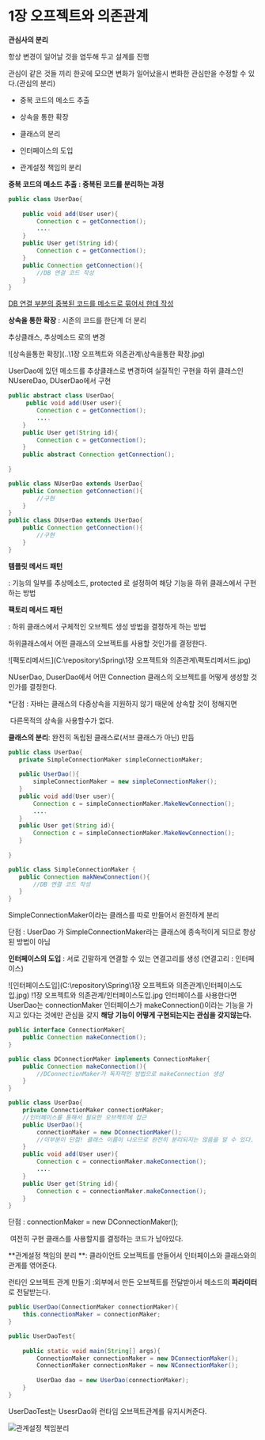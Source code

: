 # 1장 오프젝트와 의존관계

**관심사의 분리**

항상 변경이 일어날 것을 염두해 두고 설계를 진행

관심이 같은 것들 끼리 한곳에 모으면 변화가 일어났을시 변화한 관심만을 수정할 수 있다.(관심의 분리)



* 중복 코드의 메소드 추출 

* 상속을 통한 확장

* 클래스의 분리

* 인터페이스의 도입

* 관계설정 책임의 분리



**중복 코드의 메소드 추출 : 중복된 코드를 분리하는 과정**

```java
public class UserDao{
    
    public void add(User user){
        Connection c = getConnection();
        ....
    }
    public User get(String id){
        Connection c = getConnection();
    }
    public Connection getConnection(){
        //DB 연결 코드 작성
    }
}
```

<u>DB 연결 부분의 중복된 코드를 메소드로 묶어서 한데 작성</u>



**상속을 통한 확장** : 시존의 코드를 한단계 더 분리

추상클래스, 추상메소드 로의 변경



![상속을통한 확장](..\1장 오프젝트와 의존관계\상속을통한 확장.jpg)

UserDao에 있던 메소드를 추상클래스로 변경하여 실질적인 구현을 하위 클래스인 NUsereDao, DUserDao에서 구현



```java
public abstract class UserDao{
     public void add(User user){
        Connection c = getConnection();
        ....
    }
    public User get(String id){
        Connection c = getConnection();
    }
    public abstract Connection getConnection();
    
}

public class NUserDao extends UserDao{
    public Connection getConnection(){
        //구현
    }
}
public class DUserDao extends UserDao{
    public Connection getConnection(){
        //구현
    }
}
```

**템플릿 메서드 패턴**

: 기능의 일부를 추상메소드, protected 로 설정하여 해당 기능을 하위 클래스에서 구현하는 방법

**팩토리 메서드 패턴**

: 하위 클래스에서 구체적인 오브젝트 생성 방법을 결정하게 하는 방법

하위클래스에서 어떤 클래스의 오브젝트를 사용할 것인가를 결정한다.

![팩토리메서드](C:\repository\Spring\1장 오프젝트와 의존관계\팩토리메서드.jpg)

NUserDao, DuserDao에서 어떤 Connection 클래스의 오브젝트를 어떻게 생성할 것인가를 결정한다.

*단점 : 자바는 클래스의 다중상속을 지원하지 않기 때문에 상속할 것이 정해지면 

​			다른목적의 상속을 사용할수가 없다.



**클래스의 분리**: 완전히 독립된 클래스로(서브 클래스가 아닌) 만듬

 ```java
public class UserDao{
    private SimpleConnectionMaker simpleConnectionMaker;
    
    public UserDao(){
        simpleConnectionMaker = new simpleConnectionMaker();
    }
    public void add(User user){
        Connection c = simpleConnectionMaker.MakeNewConnection();
        ....
    }
    public User get(String id){
        Connection c = simpleConnectionMaker.MakeNewConnection();
    }
    
}

public class SimpleConnectionMaker {
    public Connection makNewConnection(){
        //DB 연결 코드 작성
    }
}
 ```

SimpleConnectionMaker이라는 클래스를 따로 만들어서 완전하게 분리

단점 :  UserDao 가 SimpleConnectionMaker라는 클래스에 종속적이게 되므로 향상된 방법이 아님



**인터페이스의 도입** : 서로 긴말하게 연결할 수 있는 연결고리를 생성 (연결고리 : 인터페이스)



![인터페이스도입](C:\repository\Spring\1장 오프젝트와 의존관계\인터페이스도입.jpg)
!1장 오프젝트와 의존관계/인터페이스도입.jpg
인터페이스를 사용한다면 UserDao는 connectionMaker 인터페이스가 makeConnection()이라는 기능을 가지고 있다는 것에만 관심을 갖지 **해당 기능이 어떻게 구현되는지는 관심을 갖지않는다.**



```java
public interface ConnectionMaker{
    public Connection makeConnection();
}

public class DConnectionMaker implements ConnectionMaker{
    public Connection makeConnection(){
        //DConnectionMaker가 독자적인 방법으로 makeConnection 생성
    }
}

public class UserDao{
    private ConnectionMaker connectionMaker;
    //인터페이스를 통해서 필요한 오브젝트에 접근
    public UserDao(){
        connectionMaker = new DConnectionMaker();
        //이부분이 단점! 클래스 이름이 나오므로 완전히 분리되지는 않음을 알 수 있다.
    }
    public void add(User user){
        Connection c = connectionMaker.makeConnection();
        ....
    }
    public User get(String id){
        Connection c = connectionMaker.makeConnection();
    }
}
```

단점 : connectionMaker = new DConnectionMaker(); 

​			여전히 구현 클래스를 사용할지를 결정하는 코드가 남아있다.



**관계설정 책임의 분리 **: 클라이언트 오브젝트를 만들어서 인터페이스와 클래스와의 관계를 엮어준다.



런타인 오브젝트 관계 만들기 :외부에서 만든 오브젝트를 전달받아서 메소드의 **파라미터**로 전달받는다.



```java
public UserDao(ConnectionMaker connectionMaker){
    this.connectionMaker = connectionMaker;
}

public UserDaoTest{
    
    public static void main(String[] args){
        ConnectionMaker connectionMaker = new DConnectionMaker();
        ConnectionMaker connectionMaker = new NConnectionMaker();
        
        UserDao dao = new UserDao(connectionMaker);
    }
}
```

UserDaoTest는 UsesrDao와 런타임 오브젝트관계를 유지시켜준다.

![관계설정 책임분리](https://user-images.githubusercontent.com/33277588/61624306-52377380-acb3-11e9-87e2-f0dc21801d2f.jpg)

